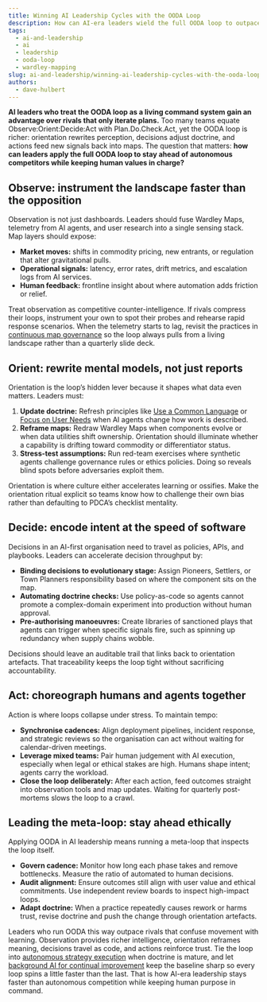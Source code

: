 ```yaml
---
title: Winning AI Leadership Cycles with the OODA Loop
description: How can AI-era leaders wield the full OODA loop to outpace autonomous competitors without losing ethical control?
tags:
  - ai-and-leadership
  - ai
  - leadership
  - ooda-loop
  - wardley-mapping
slug: ai-and-leadership/winning-ai-leadership-cycles-with-the-ooda-loop
authors:
  - dave-hulbert
---
```


**AI leaders who treat the OODA loop as a living command system gain an advantage over rivals that only iterate plans.** Too many teams equate Observe:Orient:Decide:Act with Plan.Do.Check.Act, yet the OODA loop is richer: orientation rewrites perception, decisions adjust doctrine, and actions feed new signals back into maps. The question that matters: **how can leaders apply the full OODA loop to stay ahead of autonomous competitors while keeping human values in charge?**

<!-- truncate -->

## Observe: instrument the landscape faster than the opposition

Observation is not just dashboards. Leaders should fuse Wardley Maps, telemetry from AI agents, and user research into a single sensing stack. Map layers should expose:

- **Market moves:** shifts in commodity pricing, new entrants, or regulation that alter gravitational pulls.
- **Operational signals:** latency, error rates, drift metrics, and escalation logs from AI services.
- **Human feedback:** frontline insight about where automation adds friction or relief.

Treat observation as competitive counter-intelligence. If rivals compress their loops, instrument your own to spot their probes and rehearse rapid response scenarios. When the telemetry starts to lag, revisit the practices in [continuous map governance](/blog/ai-and-leadership/continuous-map-governance) so the loop always pulls from a living landscape rather than a quarterly slide deck.

## Orient: rewrite mental models, not just reports

Orientation is the loop’s hidden lever because it shapes what data even matters. Leaders must:

1. **Update doctrine:** Refresh principles like [Use a Common Language](/doctrines/use-a-common-language) or [Focus on User Needs](/doctrines/focus-on-user-needs) when AI agents change how work is described.
2. **Reframe maps:** Redraw Wardley Maps when components evolve or when data utilities shift ownership. Orientation should illuminate whether a capability is drifting toward commodity or differentiator status.
3. **Stress-test assumptions:** Run red-team exercises where synthetic agents challenge governance rules or ethics policies. Doing so reveals blind spots before adversaries exploit them.

Orientation is where culture either accelerates learning or ossifies. Make the orientation ritual explicit so teams know how to challenge their own bias rather than defaulting to PDCA’s checklist mentality.

## Decide: encode intent at the speed of software

Decisions in an AI-first organisation need to travel as policies, APIs, and playbooks. Leaders can accelerate decision throughput by:

- **Binding decisions to evolutionary stage:** Assign Pioneers, Settlers, or Town Planners responsibility based on where the component sits on the map.
- **Automating doctrine checks:** Use policy-as-code so agents cannot promote a complex-domain experiment into production without human approval.
- **Pre-authorising manoeuvres:** Create libraries of sanctioned plays that agents can trigger when specific signals fire, such as spinning up redundancy when supply chains wobble.

Decisions should leave an auditable trail that links back to orientation artefacts. That traceability keeps the loop tight without sacrificing accountability.

## Act: choreograph humans and agents together

Action is where loops collapse under stress. To maintain tempo:

- **Synchronise cadences:** Align deployment pipelines, incident response, and strategic reviews so the organisation can act without waiting for calendar-driven meetings.
- **Leverage mixed teams:** Pair human judgement with AI execution, especially when legal or ethical stakes are high. Humans shape intent; agents carry the workload.
- **Close the loop deliberately:** After each action, feed outcomes straight into observation tools and map updates. Waiting for quarterly post-mortems slows the loop to a crawl.

## Leading the meta-loop: stay ahead ethically

Applying OODA in AI leadership means running a meta-loop that inspects the loop itself.

- **Govern cadence:** Monitor how long each phase takes and remove bottlenecks. Measure the ratio of automated to human decisions.
- **Audit alignment:** Ensure outcomes still align with user value and ethical commitments. Use independent review boards to inspect high-impact loops.
- **Adapt doctrine:** When a practice repeatedly causes rework or harms trust, revise doctrine and push the change through orientation artefacts.

Leaders who run OODA this way outpace rivals that confuse movement with learning. Observation provides richer intelligence, orientation reframes meaning, decisions travel as code, and actions reinforce trust. Tie the loop into [autonomous strategy execution](/blog/ai-and-leadership/autonomous-strategy-execution) when doctrine is mature, and let [background AI for continual improvement](/blog/ai-and-leadership/background-ai-continual-improvement) keep the baseline sharp so every loop spins a little faster than the last. That is how AI-era leadership stays faster than autonomous competition while keeping human purpose in command.
